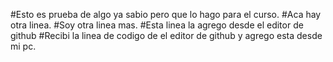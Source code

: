 #Esto es prueba de algo ya sabio pero que lo hago para el curso.
#Aca hay otra linea. 
#Soy otra linea mas.
#Esta linea la agrego desde el editor de github
#Recibi la linea de codigo de el editor de github y agrego esta desde mi pc.
